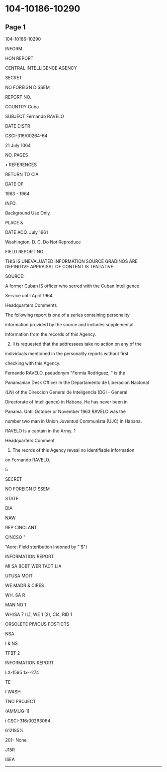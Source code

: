 # 104-10186-10290

## Page 1

104-10186-10290

INFORM

HON REPORT

CENTRAL INTELLIGENCE AGENCY

SECRET

NO FOREIGN DISSEM

REPORT NO.

COUNTRY Cuba

SUBJECT Fernando RAVELO

DATE DISTR

CSCI-316/00264-64

21 July 1064

NO. PAGES

• REFERENCES

RETURN TO CIA

DATE OF

1963 - 1964

INFO.

Background Use Only

PLACE &

DATE ACQ. July 1961

Washington, D. C. Do Not Reproduce

FIELD REPORT NO

THIS IS UNEVALUATED INFORMATION SOURCE GRADINOS ARE DEPINITIVE APPRAISAL OF CONTENT IS TENTATIVE.

SOURCE:

A former Cuban IS officer who serred with the Cuban Intelligence

Service untll April 1964.

Headquarters Comments

The following report is one of a series containing personality

information provided by the source and includes supplemental

Information from the records of this Agency.

2. Il is requested that the addressees take no action on any of the

individuals mentioned in the personality reports without first

checking with this Agency.

Fernando RAVELO, pseudonym "Fermia Rodriguez, " is the

Panamanian Desk Officer In the Departamento de Liberacion Naclonal

(LN) of the Direccion General de Inteligencia (DGI - General

Directorate of Intelligence) in Habana. He has never been in

Panama. Until October or November 1963 RAVELO was the

number two man in Union Juventud Communista (UJC) in Habana.

RAVELO Is a captain in the Army. 1

Headquarters Comment

1. The reords of this Agency reveal no identifiable informatlon

on Fernando RAVELO.

5

SECRET

NO FOREIGN DISSEM

STATE

DIA

NAW

REP CINCLANT

CINCSO "

"Aore: Field steribution indoned by "'$")

INFORMATION REPORT

MI SA BOBT WER TACT LIA

UTUSA MOIT

WE MADR & CIRES

WH. SA R

MAN NO 1

WH/SA 7 (L), WE 1 (2), CI4, RID 1

ORSOLETE PIVIOUS FOSTICTS

NSA

I & NS

TFBT 2

INFORMATION REPORT

LX-1595 1x--274

TE

I WASH

TNO PROJECT

(AMMUG-1)

i CSCI-316/00263064

612185%

201- None

J15R

ISEA

---

